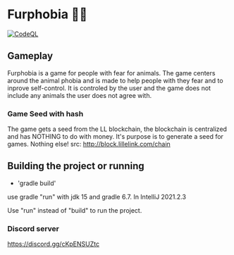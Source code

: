 # Furphobia 🐱‍👤
[![CodeQL](https://github.com/Tacaly-Game-Studio/Furphobia/actions/workflows/codeql-analysis.yml/badge.svg)](https://github.com/Tacaly-Game-Studio/Furphobia/actions/workflows/codeql-analysis.yml)
## Gameplay
Furphobia is a game for people with fear for animals.
The game centers around the animal phobia and is made to help people with they fear and to inprove self-control. 
It is controled by the user and the game does not include any animals the user does not agree with. 

### Game Seed with hash
The game gets a seed from the LL blockchain, the blockchain is centralized and has NOTHING to do with money. It's purpose is to generate a seed for games. Nothing else! src: http://block.lillelink.com/chain

## Building the project or running
- 'gradle build'

use gradle "run" with jdk 15 and gradle 6.7. In IntelliJ 2021.2.3

Use "run" instead of "build" to run the project. 

### Discord server
https://discord.gg/cKpENSUZtc
